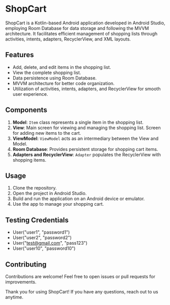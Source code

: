 # ShopCart

ShopCart is a Kotlin-based Android application developed in Android Studio, employing Room Database for data storage and following the MVVM architecture. It facilitates efficient management of shopping lists through activities, intents, adapters, RecyclerView, and XML layouts.

## Features

- Add, delete, and edit items in the shopping list.
- View the complete shopping list.
- Data persistence using Room Database.
- MVVM architecture for better code organization.
- Utilization of activities, intents, adapters, and RecyclerView for smooth user experience.

## Components

1. **Model**: `Item` class represents a single item in the shopping list.
2. **View**: Main screen for viewing and managing the shopping list. Screen for adding new items to the cart.
3. **ViewModel**: `ViewModel` acts as an intermediary between the View and Model.
4. **Room Database**: Provides persistent storage for shopping cart items.
5. **Adapters and RecyclerView**: `Adapter` populates the RecyclerView with shopping items.

## Usage

1. Clone the repository.
2. Open the project in Android Studio.
3. Build and run the application on an Android device or emulator.
4. Use the app to manage your shopping cart.

## Testing Credentials

- User("user1", "password1")
- User("user2", "password2")
- User("test@gmail.com", "pass123")
- User("user10", "password10")

## Contributing

Contributions are welcome! Feel free to open issues or pull requests for improvements.

Thank you for using ShopCart! If you have any questions, reach out to us anytime.

